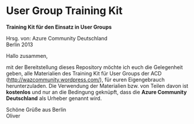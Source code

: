 User Group Training Kit
====

<b>Training Kit für den Einsatz in User Groups</b>

Hrsg. von: Azure Community Deutschland <br>
Berlin 2013

Hallo zusammen,

mit der Bereitstellung dieses Repository möchte ich euch die Gelegenheit geben, alle Materialien des Training Kit für 
User Groups der ACD (http://wazcommunity.wordpress.com/), für euren Eigengebrauch herunterzuladen.
Die Verwendung der Materialien bzw. von Teilen davon ist <b>kostenlos</b> und nur an die Bedingung geknüpft, dass die
<b>Azure Community Deutschland</b> als Urheber genannt wird.

Schöne Grüße aus Berlin <br>
Oliver
